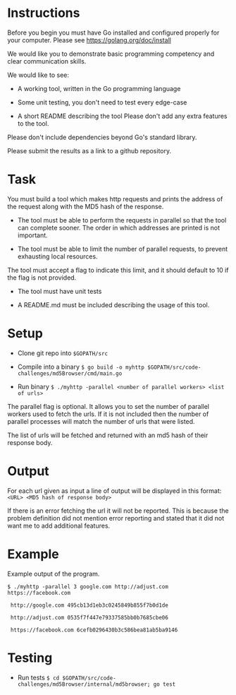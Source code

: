 # Instructions
Before you begin you must have Go installed and configured properly for your computer. Please see https://golang.org/doc/install

We would like you to demonstrate basic programming competency and clear communication skills.

We would like to see:

- A working tool, written in the Go programming language

- Some unit testing, you don't need to test every edge-case

- A short README describing the tool Please don't add any extra features to the tool.

Please don't include dependencies beyond Go's standard library.

Please submit the results as a link to a github repository.

# Task
You must build a tool which makes http requests and prints the address of the request along with the MD5 hash of the response.

- The tool must be able to perform the requests in parallel so that the tool can complete sooner. The order in which addresses are printed is not important.

- The tool must be able to limit the number of parallel requests, to prevent exhausting local resources.

The tool must accept a flag to indicate this limit, and it should default to 10 if the flag is not provided.

- The tool must have unit tests

- A README.md must be included describing the usage of this tool.


# Setup

- Clone git repo into `$GOPATH/src`

- Compile into a binary `$ go build -o myhttp $GOPATH/src/code-challenges/md5Browser/cmd/main.go`

- Run binary `$ ./myhttp -parallel <number of parallel workers> <list of urls>`

The parallel flag is optional. It allows you to set the number of parallel workers used to fetch
the urls. If it is not included then the number of parallel processes will match the number of urls
that were listed.

The list of urls will be fetched and returned with an md5 hash of their response body.

# Output
For each url given as input a line of output will be displayed in this format:
`<URL> <MD5 hash of response body>`

If there is an error fetching the url it will not be reported. This is because the problem
definition did not mention error reporting and stated that it did not want me to add additional
features. 

# Example

Example output of the program.

```
$ ./myhttp -parallel 3 google.com http://adjust.com https://facebook.com

 http://google.com 495cb13d1eb3c0245849b855f7b0d1de

 http://adjust.com 0535f7f447e79337585bb0b7685cbe06

 https://facebook.com 6cefb0296430b3c586bea81ab5ba9146
```

# Testing

- Run tests `$ cd $GOPATH/src/code-challenges/md5Browser/internal/md5browser; go test`

